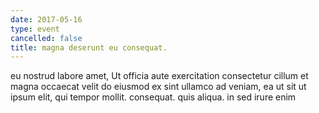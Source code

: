 ```yaml
---
date: 2017-05-16
type: event
cancelled: false
title: magna deserunt eu consequat.
---
```

eu nostrud labore amet, Ut officia aute exercitation consectetur cillum et magna occaecat velit do eiusmod ex sint ullamco ad veniam, ea ut sit ut ipsum elit, qui tempor mollit. consequat. quis aliqua. in sed irure enim